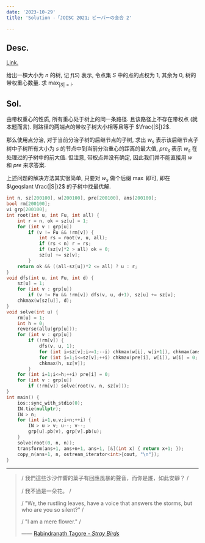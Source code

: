 ```yaml
---
date: '2023-10-29'
title: 'Solution -「JOISC 2021」ビーバーの会合 2'

---
```


## Desc.

[Link.](https://loj.ac/p/3495)

给出一棵大小为 $n$ 的树, 记 $f(S)$ 表示, 令点集 $S$ 中的点的点权为 $1$, 其余为 $0$, 树的带权重心数量. 求 $\max_{|S| = i}$.

## Sol.

由带权重心的性质, 所有重心处于树上的同一条路径. 且该路径上不存在带权点 (就本题而言). 则路径的两端点的带权子树大小相等且等于 $\frac{|S|}2$.

那么使用点分治, 对于当前分治子树的后继节点的子树, 求出 $w_s$ 表示该后继节点子树中子树所有大小为 $s$ 的节点中到当前分治重心的距离的最大值, $pre_s$ 表示 $w_s$ 在处理过的子树中的前大值. 但注意, 带权点并没有确定, 因此我们并不能直接用 $w$ 和 $pre$ 来求答案.

上述问题的解决方法其实很简单, 只要对 $w_s$ 做个后缀 $\max$ 即可, 即在 $\geqslant \frac{|S|}2$ 的子树中找最优解.

```cpp
int n, sz[200100], w[200100], pre[200100], ans[200100];
bool rm[200100];
vi grp[200100];
int root(int u, int Fu, int all) {
    int r = n, ok = sz[u] = 1;
    for (int v : grp[u])
        if (v != Fu && !rm[v]) {
            int rs = root(v, u, all);
            if (rs < n) r = rs;
            if (sz[v]*2 > all) ok = 0;
            sz[u] += sz[v];
        }
    return ok && ((all-sz[u])*2 <= all) ? u : r;
}
void dfs(int u, int Fu, int d) {
    sz[u] = 1;
    for (int v : grp[u])
        if (v != Fu && !rm[v]) dfs(v, u, d+1), sz[u] += sz[v];
    chkmax(w[sz[u]], d);
}
void solve(int u) {
    rm[u] = 1;
    int h = 0;
    reverse(allu(grp[u]));
    for (int v : grp[u])
        if (!rm[v]) {
            dfs(v, u, 1);
            for (int i=sz[v];i>=1;--i) chkmax(w[i], w[i+1]), chkmax(ans[i*2], w[i]+pre[i]);
            for (int i=1;i<=sz[v];++i) chkmax(pre[i], w[i]), w[i] = 0;
            chkmax(h, sz[v]);
        }
    for (int i=1;i<=h;++i) pre[i] = 0;
    for (int v : grp[u])
        if (!rm[v]) solve(root(v, n, sz[v]));
}
int main() {
    ios::sync_with_stdio(0);
    IN.tie(nullptr);
    IN > n;
    for (int i=1,u,v;i<n;++i) {
        IN > u > v; u--; v--;
        grp[u].pb(v), grp[v].pb(u);
    }
    solve(root(0, n, n));
    transform(ans+1, ans+n+1, ans+1, [&](int x) { return x+1; });
    copy_n(ans+1, n, ostream_iterator<int>{cout, "\n"});
}
```

---

> / 我們這些沙沙作響的葉子有回應風暴的聲音，而你是誰，如此安靜？ /
>
> / 我不過是一朵花。 /
> 
> / "<span style="font-variant:small-caps">We</span>, the rustling leaves, have a voice that answers the storms, but who are you so silent?" /
> 
> / "I am a mere flower." /
>
> —— [Rabindranath Tagore - *Stray Birds*](https://zh.wikipedia.org/zh-tw/%E6%BC%82%E9%B3%A5%E9%9B%86)